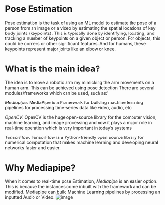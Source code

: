 # Pose Estimation
Pose estimation is the task of using an ML model to estimate the pose of a person from an image or a video by estimating the spatial locations of key body joints (keypoints).
This is typically done by identifying, locating, and tracking a number of keypoints on a given object or person. For objects, this could be corners or other significant features. And for humans, these keypoints represent major joints like an elbow or knee.

# What is the main idea?
The idea is to move a robotic arm my mimicking the arm movements on a human arm. This can be achieved using pose detection
There are several modules/frameworks which can be used, such as:'

*Mediapipe:* MediaPipe is a Framework for building machine learning pipelines for processing time-series data like video, audio, etc.

*OpenCV:* OpenCV is the huge open-source library for the computer vision, machine learning, and image processing and now it plays a major role in real-time operation which is very important in today’s systems.

*TensorFlow:* TensorFlow is a Python-friendly open source library for numerical computation that makes machine learning and developing neural networks faster and easier.

# Why Mediapipe?
When it comes to real-time pose Estimation, _Mediapipe_ is an easier option. This is because the instances come inbuilt with the framework and can be modified. Mediapipe can build Machine Learning pipelines by processing an inputted Audio or Video.
![image](https://user-images.githubusercontent.com/70126001/190899354-8605c631-cbde-4378-affc-200b8ae5744e.png)

